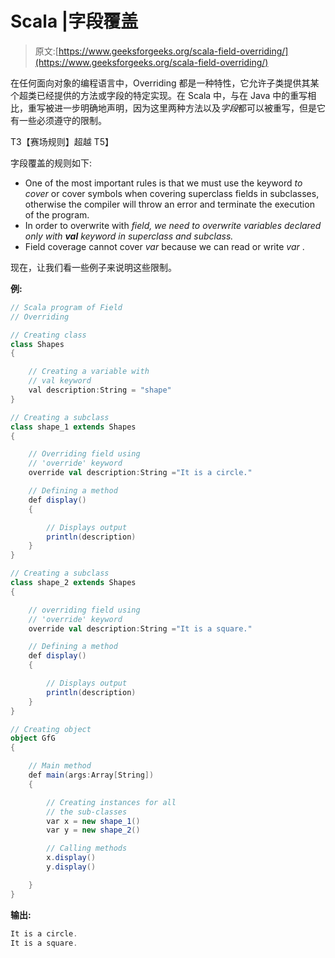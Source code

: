 # Scala |字段覆盖

> 原文:[https://www.geeksforgeeks.org/scala-field-overriding/](https://www.geeksforgeeks.org/scala-field-overriding/)

在任何面向对象的编程语言中，Overriding 都是一种特性，它允许子类提供其某个超类已经提供的方法或字段的特定实现。在 Scala 中，与在 Java 中的重写相比，重写被进一步明确地声明，因为这里两种方法以及*字段*都可以被重写，但是它有一些必须遵守的限制。

T3【赛场规则】超越 T5】

字段覆盖的规则如下:

*   One of the most important rules is that we must use the keyword *to cover* or cover symbols when covering superclass fields in subclasses, otherwise the compiler will throw an error and terminate the execution of the program.
*   In order to overwrite with *field, we need to overwrite variables declared only with **val** keyword in superclass and subclass.*
*   Field coverage cannot cover *var* because we can read or write *var* .

现在，让我们看一些例子来说明这些限制。

**例:**

```scala
// Scala program of Field 
// Overriding

// Creating class
class Shapes
{

    // Creating a variable with 
    // val keyword
    val description:String = "shape"
} 

// Creating a subclass
class shape_1 extends Shapes
{ 

    // Overriding field using
    // 'override' keyword 
    override val description:String ="It is a circle."

    // Defining a method
    def display()
    { 

        // Displays output
        println(description) 
    } 
} 

// Creating a subclass
class shape_2 extends Shapes
{ 

    // overriding field using
    // 'override' keyword 
    override val description:String ="It is a square."

    // Defining a method
    def display()
    { 

        // Displays output
        println(description) 
    } 
} 

// Creating object
object GfG
{ 

    // Main method
    def main(args:Array[String])
    { 

        // Creating instances for all
        // the sub-classes
        var x = new shape_1() 
        var y = new shape_2() 

        // Calling methods
        x.display()
        y.display()

    } 
} 
```

**输出:**

```scala
It is a circle.
It is a square.

```